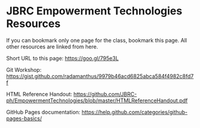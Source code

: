 # JBRC Empowerment Technologies Resources

If you can bookmark only one page for the class, bookmark this page. All other resources are linked from here.

Short URL to this page: https://goo.gl/795e3L

Git Workshop: 
https://gist.github.com/radamanthus/9979b46acd6825abca584f4982c8fd7f

HTML Reference Handout:
https://github.com/JBRC-ph/EmpowermentTechnologies/blob/master/HTMLReferenceHandout.pdf

GitHub Pages documentation:
https://help.github.com/categories/github-pages-basics/
